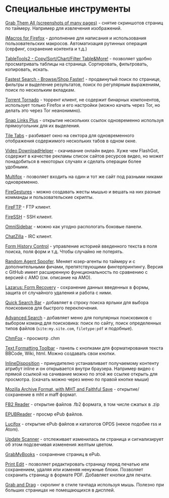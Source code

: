 # Специальные инструменты

[Grab Them All (screenshots of many pages)](https://addons.mozilla.org/ru/firefox/addon/grab-them-all/) - снятие скриншотов страниц по таймеру. Например для извлечения изображений.

[iMacros for Firefox](https://addons.mozilla.org/ru/firefox/addon/imacros-for-firefox/) - дополнение для написания и использования пользовательских макросов. Автоматизация рутинных операция (серфинг, сохранение контента и т.д.)

[TableTools2 - Copy/Sort/Chart/Filter Table&More!](https://addons.mozilla.org/ru/firefox/addon/tabletools2) - позволяет удобно просматривать таблицы на страница. Сортировать, фильтровать, копировать, искать.

[Fastest Search - Browse/Shop Faster!](https://addons.mozilla.org/ru/firefox/addon/fastest-search) - продвинутый поиск по странице, фильтры и выделение результатов, поиск по регулярным выражениям, поиск по нескольким вкладкам.

[Torrent Tornado](https://addons.mozilla.org/en-US/firefox/addon/torrent-tornado) - торрент клиент, не содержит бинарных компонентов, использует только Firefox и его настройки (можно качать через Tor, но делать это через Tor неанонимно).

[Snap Links Plus](https://addons.mozilla.org/en-US/firefox/addon/SnapLinksPlus/) - открытие нескольких ссылок одновременно используя прямоугольник для их выделения.

[Tile Tabs](https://addons.mozilla.org/en-us/firefox/addon/tile-tabs/) - разбивает окно на сектора для одновременного отображения содержимого нескольких табов в одном окне.

[Video DownloadHelper](https://addons.mozilla.org/en-US/firefox/addon/video-downloadhelper) - скачивание онлайн видео. Хуже чем FlashGot, содержит в качестве рекламы список сайтов ресурсов видео, но может понадобиться в некоторых случаях и сделать операции более удобными.

[Multifox](https://addons.mozilla.org/En-us/firefox/addon/multifox/?src=hp-dl-featured) - позволяет входить на один и тот же сайт под разными никами одновременно.

[FireGestures](https://addons.mozilla.org/en-US/firefox/addon/firegestures) - можно создавать жесты мышью и вешать на них разные комманды и пользовательские скрипты.

[FireFTP](https://addons.mozilla.org/ru/firefox/addon/fireftp) - FTP клиент.

[FireSSH](https://addons.mozilla.org/ru/firefox/addon/firessh) - SSH клиент.

[OmniSidebar](https://addons.mozilla.org/ru/firefox/addon/omnisidebar) - можно как угодно распологать боковые панели.

[ChatZilla](https://addons.mozilla.org/en-US/firefox/addon/chatzilla/) - IRC клиент.

[Form History Control](https://addons.mozilla.org/en-US/firefox/addon/form-history-control/) - управление историей введенного текста в поля поиска, поля форм и т.д. Чтобы случайно не потерять.

[Random Agent Spoofer](https://addons.mozilla.org/en-US/firefox/addon/random-agent-spoofer/). Меняет юзер-агенты по таймеру и с дополнительными фичами, препятствующими фингерпринтингу. Версия с GitHub имеет расширенную функциональность по сравнению с версией с AMO (см. описание на AMO).

[Lazarus: Form Recovery](https://addons.mozilla.org/ru/firefox/addon/lazarus-form-recovery/) - сохранение данных введенных в формы, защита от случайного удаления и работа с ними.

[Quick Search Bar](https://addons.mozilla.org/en-us/firefox/addon/quicksearch/) - добавляет в строку поиска ярлыки для выбора поисковиков для быстрого переключения.

[Advanced Search](https://addons.mozilla.org/en-US/firefox/addon/search-this-site) - добавляет меню для популярных поисковиков с выбором команд для поисковика: поиск по сайту, поиск определенных типов файлов (`site:my.site.com`, `filetype:pdf` и подобные).

[ChmFox](https://addons.mozilla.org/ru/firefox/addon/chmfox/) - просмотр .chm

[Text Formatting Toolbar](https://addons.mozilla.org/ru/firefox/addon/text-formatting-toolbar/) - панель с кнопками для форматирования текста BBCode, Wiki, html. Можно создавать свои кнопки.

[InlineDisposition](https://addons.mozilla.org/ru/firefox/addon/inlinedisposition/) - принудително устанавливает получаемому контенту атрибут inline и он открывается внутри браузера. Например видео с прямой ссылкой на сачивание можно по этой же ссылке открыть для просмотра. (скачать можно через меню по правой кнопке мыши)

[Mozilla Archive Format, with MHT and Faithful Save](https://addons.mozilla.org/ru/firefox/addon/mozilla-archive-format/) - открытие/сохранение в mht и maff формат.

[FB2 Reader](https://addons.mozilla.org/ru/firefox/addon/fb2-reader/) - открытие файлов .fb2 формата, в том числе сжатых в .zip

[EPUBReader](https://addons.mozilla.org/ru/firefox/addon/epubreader/?src=search) - просмр ePub файлов.

[Lucifox](https://addons.mozilla.org/ru/firefox/addon/lucifox/) - открытие ePub файлов и каталогов OPDS (некое подобие rss и Atom).

[Update Scanner](https://addons.mozilla.org/ru/firefox/addon/update-scanner/) - отслеживает изменилась ли страница и сигнализирует об этом подсвечивая изменения желтым цветом.

[GrabMyBooks](https://addons.mozilla.org/ru/firefox/addon/grabmybooks/) - сохранение страниц в ePub.

[Print Edit](https://addons.mozilla.org/ru/firefox/addon/print-edit/) - позволяет редактировать страницу перед печатью или сохранением, удаляя или изменяя ненужные блоки. Позволяет сохранить страницу в формате PDF. Добавляет кнопки для печати.

[Grab and Drag](https://addons.mozilla.org/ru/firefox/addon/grab-and-drag/) - скролинг в стиле тачпада используя мышь. Полезно при больших страницах не помещающихся в дисплей.

